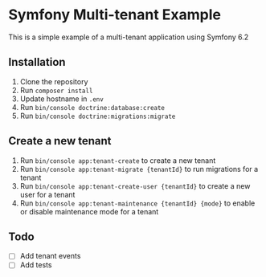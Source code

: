 # Symfony Multi-tenant Example

This is a simple example of a multi-tenant application using Symfony 6.2

## Installation

1. Clone the repository
2. Run `composer install`
3. Update hostname in `.env`
4. Run `bin/console doctrine:database:create`
5. Run `bin/console doctrine:migrations:migrate`

## Create a new tenant

1. Run `bin/console app:tenant-create` to create a new tenant
2. Run `bin/console app:tenant-migrate {tenantId}` to run migrations for a tenant
3. Run `bin/console app:tenant-create-user {tenantId}` to create a new user for a tenant
4. Run `bin/console app:tenant-maintenance {tenantId} {mode}` to enable or disable maintenance mode for a tenant


## Todo

- [ ] Add tenant events
- [ ] Add tests
